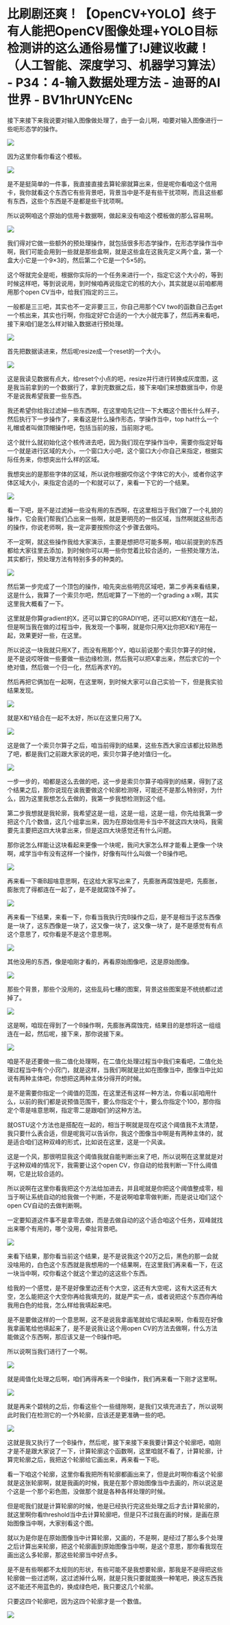 # 比刷剧还爽！【OpenCV+YOLO】终于有人能把OpenCV图像处理+YOLO目标检测讲的这么通俗易懂了!J建议收藏！（人工智能、深度学习、机器学习算法） - P34：4-输入数据处理方法 - 迪哥的AI世界 - BV1hrUNYcENc

接下来接下来我说要对输入图像做处理了，由于一会儿啊，咱要对输入图像进行一些呃形态学的操作。

![](img/b27be91e6c417d6dbab1ce90f6768e92_1.png)

因为这里你看你看这个模板。

![](img/b27be91e6c417d6dbab1ce90f6768e92_3.png)

是不是挺简单的一件事，我直接直接去算轮廓就算出来，但是呢你看咱这个信用卡，我你就看这个东西它有些背景吧，背景当中是不是有些干扰项啊，而且这些都有东西，这些个东西是不是都是些干扰项啊。

所以说啊咱这个原始的信用卡数据啊，做起来没有咱这个模板做的那么容易啊。

![](img/b27be91e6c417d6dbab1ce90f6768e92_5.png)

我们得对它做一些额外的预处理操作，就包括很多形态学操作，在形态学操作当中啊，我们可能会用到一些就是那些盒啊，就是这些盒在这我先定义两个盒，第一个盒大小它是一个9×3的，然后第二个它是一个5×5的。

这个呀就完全是呃，根据你实际的一个任务来进行一个，指定它这个大小的，等到时候这样吧，等到说说用，到时候咱再说指定它的核的大小，其实就是以前咱都用用那个open CV当中，给我们指定的三三。

一般都是三三吧，其实也不一定非要三三，你自己用那个CV two的函数自己去get一个核出来，其实也行啊，你指定好它合适的一个大小就完事了，然后再来看吧，接下来咱们是怎么样对输入数据进行预处理。



![](img/b27be91e6c417d6dbab1ce90f6768e92_7.png)

首先把数据读进来，然后呢resize成一个reset的一个大小。

![](img/b27be91e6c417d6dbab1ce90f6768e92_9.png)

这是我读见数据有点大，给reset个小点的吧，resize并行进行转换成灰度图，这是我当前拿到的一个数据行了，拿到完数据之后，接下来咱们来想数据当中，你是不是说我希望我要一些东西。

我还希望你给我过滤掉一些东西啊，在这里咱先记住一下大概这个图长什么样子，然后执行下一步操作了，来看这是什么操作形态，学操作当中，top hat什么一个礼帽或者叫做顶帽操作吧，包括当前的报，当前刚才呃。

这个就什么就初始化这个核传进去吧，因为我们现在学操作当中，需要你指定好每一个就是进行区域的大小，一个窗口大小吧，这个窗口大小你自己来指定，根据实际任务来，你想突出什么样的区域。

我想突出的是那些字体的区域，所以说你根据哎你这个字体它的大小，或者你这字体区域大小，来指定合适的一个和就可以了，来看一下它的一个结果。



![](img/b27be91e6c417d6dbab1ce90f6768e92_11.png)

看一下吧，是不是过滤掉一些没有用的东西啊，在这里相当于我们做了一个礼貌的操作，它会我们帮我们凸出来一些啊，就是更明亮的一些区域，当然啊就这些形态的操作，你说老师啊，我一定非要按照你这个步骤去做吗。

不一定啊，就这些操作我给大家演示，主要是想把尽可能多啊，咱以前提到的东西都给大家往里去添加，到时候你可以用一些你觉着比较合适的，一些预处理方法，其实都行，预处理方法有特别多多的种类的。



![](img/b27be91e6c417d6dbab1ce90f6768e92_13.png)

然后第一步完成了一个顶包的操作，咱先突出些明亮区域吧，第二步再来看结果，这是什么，我算了一个索贝尔吧，然后呢算了一下他的一个grading a x啊，其实这里我大概看了一下。

这里就是你算gradient的X，还可以算它的GRADIY吧，还可以把X和Y连在一起，但是啊当我在做的过程当中，我发现一个事啊，就是你只用X比你把X和Y用在一起，效果更好一些，在这里。

所以说这一块我就只用X了，而没有用那个Y，咱以前说那个索贝尔算子的时候，是不是说哎呀做一些要做一些边缘检测，然后我可以把X拿出来，然后求它的一个绝对值，然后做一个归一化，然后再求Y的。

然后再把它俩加在一起啊，在这里啊，到时候大家可以自己实验一下，但是我实验结果发现。

![](img/b27be91e6c417d6dbab1ce90f6768e92_15.png)

就是X和Y结合在一起不太好，所以在这里只用了X。

![](img/b27be91e6c417d6dbab1ce90f6768e92_17.png)

这是做了一个索贝尔算子之后，咱当前得到的结果，这些东西大家应该都比较熟悉了吧，都是我们之前跟大家说的吧，索贝尔算子绝对值归一化。



![](img/b27be91e6c417d6dbab1ce90f6768e92_19.png)

一步一步的，咱都是这么去做的吧，这一步是索贝尔算子咱得到的结果，得到了这个结果之后，那你说现在诶我要做这个轮廓检测呀，可能还不是那么特别好，为什么，因为这里我想怎么去做的，我第一步我想检测到这个组。

第二步我想就是我轮廓，我希望这是一组，这是一组，这是一组，你先给我第一步把这个几个数值，这几个组拿出来，因为在原始信用卡当中不就这四大块吗，我需要先主要把这四大块拿出来，但是这四大块感觉还有什么问题。

那你说怎么样能让这块看起来更像一个块呢，我问大家怎么样才能看上更像一个块啊，咸学当中有没有这样一个操作，好像有叫什么叫做一个B操作吧。



![](img/b27be91e6c417d6dbab1ce90f6768e92_21.png)

再来看一下嘶B超啥意思啊，在这给大家写出来了，先膨胀再腐蚀是吧，先膨胀，膨胀完了得都连在一起了，是不是就腐蚀不掉了。



![](img/b27be91e6c417d6dbab1ce90f6768e92_23.png)

再来看一下结果，来看一下，你看当我执行完B操作之后，是不是相当于这东西像是一块了，这东西像是一块了，这又像一块了，这又像一块了，是不是感觉有有点这个意思了，哎你看是不是这个意思啊。



![](img/b27be91e6c417d6dbab1ce90f6768e92_25.png)

其他没用的东西，像是咱刚才看的，再看原始图像吧，这是原始图像。

![](img/b27be91e6c417d6dbab1ce90f6768e92_27.png)

那些个背景，那些个没用的，这些乱码七糟的图案，背景这些图案是不统统都过滤掉了。

![](img/b27be91e6c417d6dbab1ce90f6768e92_29.png)

这是啊，咱现在得到了一个B操作啊，先膨胀再腐蚀完，结果目的是想将这一组组连在一起，然后呢，接下来，那你说接下来。



![](img/b27be91e6c417d6dbab1ce90f6768e92_31.png)

咱是不是还要做一些二值化处理啊，在二值化处理过程当中我们来看吧，二值化处理过程当中有个小窍门，就是这样，当我们啊就是比如在图像当中，图像当中比如说有两种主体吧，你想把这两种主体分得开的时候。

是不是需要你指定一个阈值的范围，在这里还有这样一种方法，你看以前咱用什么，以前的我们都是说预值范围干，要么你指定个十，要么你指定个100，那你指定个零是啥意思啊，指定零二是跟咱们的这种方法。

就OSTU这个方法也是搭配在一起的，相当于啊就是现在哎这个阈值我不太清楚，我只要什么表合适，但是呢我可以告诉你，我这个图像当中啊是有两种主体的，就是适合咱们这种双峰的形式，比如说在这里，这是一个风诶。

这是一个风，那很明显我这个阈值我就自能判断出来了吧，所以说啊在这里就是对于这种双峰的情况下，我需要让这个open CV，你自动的给我判断一下什么阈值啊，它是比较合适的。

所以说啊在这里你看我把这个方法给加进去，并且呢就是你把这个阈值整成零，相当于啊让系统自动的给我做一个判断，不是说啊咱拿零做判断，而是说让咱们这个open CV自动的去做判断啊。

一定要知道这件事不是拿零去做，而是去做自动的这个适合咱这个任务，双峰就找出来哪个有用的，哪个没用，牵扯背景吧。



![](img/b27be91e6c417d6dbab1ce90f6768e92_33.png)

来看下结果，那你看当前这个结果，是不是说我这个20万之后，黑色的那一会就没啥用的，白色这个东西就是我想用的一个结果啊，在这里我们再来看一下，在这一块当中啊，哎你看这个就这个里边的这这些个东西。

给我的一个感觉，是不是好像里边还有个大空，这还有大空呢，这有大这还有大空，怎么能把这个大空你再给我填充的，就是严实一点，或者说把这个东西你再给我用白色的给我，怎么样给我填起来吧。

是不是要做这样的一个意思啊，这不是说我拿画笔就给它填起来啊，你看现在好像我拿画笔给他填起来了，是不是说我让这个用open CV的方法去做啊，什么方法能做这个东西啊，那应该又是一个B操作吧。

所以说啊当我们进行了一个啊。

![](img/b27be91e6c417d6dbab1ce90f6768e92_35.png)

就是阈值化处理之后啊，咱们再得再来一个B操作，我们再来看一下刚才这里啊。

![](img/b27be91e6c417d6dbab1ce90f6768e92_37.png)

就是再来个碧桃的之后，你看这些个一些缝隙啊，是我们又填充进去了，所以说啊此时我们在检测它的一个外轮廓，应该还是更准确一些的吧。



![](img/b27be91e6c417d6dbab1ce90f6768e92_39.png)

这就是我又执行了一个B操作，然后呢，接下来接下来我要计算这个轮廓吧，咱刚才是不是跟大家说了一下，计算轮廓这个函数啊，这里咱就不看了，计算轮廓，计算完轮廓之后，我把这个轮廓给它画出来，再来看一下呃。

看一下咱这个轮廓，这里你看我把所有轮廓都画出来了，但是此时啊你看这个轮廓就是这张轮廓啊，就是我画的时候，我是在那个原始图像当中去画的，所以说这是个这是一个那个彩色图，没做那个就是各种各样处理的时候。

但是呢我们就是计算轮廓的时候，他是已经执行完这些处理之后才去计算轮廓的，就这里啊你看threshold当中去计算轮廓吧，但是只不过我在画的时候，是画在原始图像当中啊，大家别看这个图。

就以为是你是在原始图像当中计算轮廓，又画的，不是啊，是经过了那么多个处理之后计算出来轮廓，把这个轮廓画到原始图像当中啊，是这个意思，那你看我现在画出这么多轮廓，那这些轮廓当中好点多。

是不是有些啊都不太规则的形状，有些可能不是我想要轮廓，那我是不是得把这些轮廓做一些过滤啊，这过滤掉什么啊，就是只我只要就能换一种笔吧，换这东西我这不能还不用蓝色的，换成绿色吧，我只要这几个轮廓。

只要这四个轮廓吧，因为这四个轮廓才是一个数值。

![](img/b27be91e6c417d6dbab1ce90f6768e92_41.png)